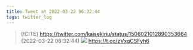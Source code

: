 ```yaml
---
title: Tweet at 2022-03-22 06:32:44
tags: twitter_log
---
```


> [!CITE] https://twitter.com/kaisekiriu/status/1506021012890353664 (2022-03-22 06:32:44)
> ![](https://twitter.com/kaisekiriu/status/1506021012890353664)
> https://t.co/zVxgCSFyh6
